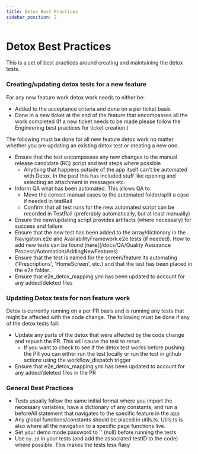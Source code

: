 ```yaml
---
title: Detox Best Practices
sidebar_position: 2
---
```


# Detox Best Practices

This is a set of best practices around creating and maintaining the detox tests.

### Creating/updating detox tests for a new feature

For any new feature work detox work needs to either be:
- Added to the acceptance criteria and done on a per ticket basis
- Done in a new ticket at the end of the feature that encompasses all the work completed (If a new ticket needs to be made please follow the Engineering best practices for ticket creation.)

The following must be done for all new feature detox work no matter whether you are updating an existing detox test or creating a new one. 

- Ensure that the test encompasses any new changes to the manual release candidate (RC) script and test steps where possible
	- Anything that happens outside of the app itself can't be automated with Detox.  In the past this has included stuff like opening and selecting an attachment in messages etc.
- Inform QA what has been automated.  This allows QA to:
	- Move the correct manual cases to the automated folder/split a case if needed in testRail
	- Confirm that all test runs for the new automated script can be recorded in TestRail (preferably automatically, but at least manually)
- Ensure the new/updating script provides artifacts (where necessary) for success and failure
- Ensure that the new test has been added to the array/dictionary in the Navigation.e2e and AvailabilityFramework.e2e tests (if needed). How to add new tests can be found [here](/docs/QA/Quality Assurance Process/Automation/AddingNewFeatures)
- Ensure that the test is named for the screen/feature its automating ('Prescriptions', 'HomeScreen', etc.) and that the test has been placed in the e2e folder.
- Ensure that e2e_detox_mapping.yml has been updated to account for any added/deleted files

### Updating Detox tests for non feature work

Detox is currently running on a per PR basis and is running any tests that might be affected with the code change.  The following must be done if any of the detox tests fail:

- Update any parts of the detox that were affected by the code change and repush the PR.  This will cause the test to rerun. 
	- If you want to check to see if the detox test works before pushing the PR you can either run the test locally or run the test in github actions using the workflow_dispatch trigger
- Ensure that e2e_detox_mapping.yml has been updated to account for any added/deleted files in the PR

### General Best Practices
- Tests usually follow the same initial format where you import the necessary variables, have a dictionary of any constants, and run a beforeAll statement that navigates to the specific feature in the app
- Any global functions/constants should be placed in utils.ts.  Utils.ts is also where all the navigation to a specific page functions live.
- Set your demo mode password to '' (null) before running the tests
- Use `by.id` in your tests (and add the associated testID to the code) where possible.  This makes the tests less flaky
